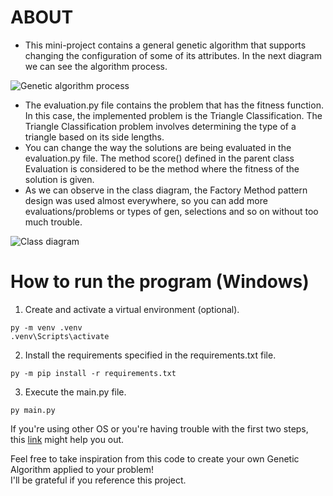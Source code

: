 # ABOUT
* This mini-project contains a general genetic algorithm that supports changing the configuration of some of its attributes. In the next diagram we can see the algorithm process.

![Genetic algorithm process](https://github.com/user-attachments/assets/b1f1e88a-7e34-4d1e-bb97-ae19d79f11bf)

* The evaluation.py file contains the problem that has the fitness function. In this case, the implemented problem is the Triangle Classification. The Triangle Classification problem involves determining the type of a triangle based on its side lengths.
* You can change the way the solutions are being evaluated in the evaluation.py file. The method score() defined in the parent class Evaluation is considered to be the method where the fitness of the solution is given.
* As we can observe in the class diagram, the Factory Method pattern design was used almost everywhere, so you can add more evaluations/problems or types of gen, selections and so on without too much trouble.

![Class diagram](https://github.com/user-attachments/assets/fec30070-32be-4e29-a228-cc384e91a787)

# How to run the program (Windows)
1. Create and activate a virtual environment (optional).
```
py -m venv .venv
.venv\Scripts\activate
```
2. Install the requirements specified in the requirements.txt file.
```
py -m pip install -r requirements.txt
```
3. Execute the main.py file.
```
py main.py
```

If you're using other OS or you're having trouble with the first two steps, this [link](https://packaging.python.org/en/latest/guides/installing-using-pip-and-virtual-environments/) might help you out.

Feel free to take inspiration from this code to create your own Genetic Algorithm applied to your problem!\
I'll be grateful if you reference this project.
